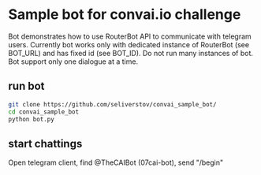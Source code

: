 # Sample bot for convai.io challenge
Bot demonstrates how to use RouterBot API to communicate with telegram users. Currently bot works only with dedicated instance of RouterBot (see BOT_URL) and has fixed id (see BOT_ID). Do not run many instances of bot. Bot support only one dialogue at a time. 

## run bot

```sh
git clone https://github.com/seliverstov/convai_sample_bot/
cd convai_sample_bot
python bot.py
```
## start chattings
Open telegram client, find @TheCAIBot (07cai-bot), send "/begin"
